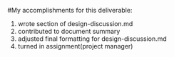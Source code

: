 #My accomplishments for this deliverable:
1. wrote section of design-discussion.md 
2. contributed to document summary
3. adjusted final formatting for design-discussion.md 
4. turned in assignment(project manager)